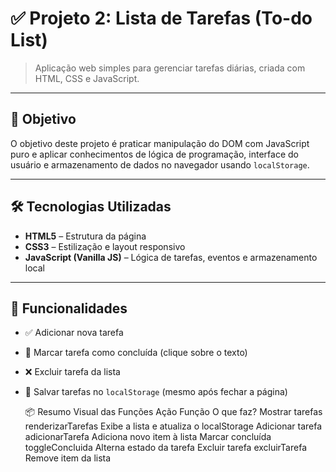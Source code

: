# ✅ Projeto 2: Lista de Tarefas (To-do List)

> Aplicação web simples para gerenciar tarefas diárias, criada com HTML, CSS e JavaScript.

---

## 🎯 Objetivo

O objetivo deste projeto é praticar manipulação do DOM com JavaScript puro e aplicar conhecimentos de lógica de programação, interface do usuário e armazenamento de dados no navegador usando `localStorage`.

---

## 🛠 Tecnologias Utilizadas

- **HTML5** – Estrutura da página
- **CSS3** – Estilização e layout responsivo
- **JavaScript (Vanilla JS)** – Lógica de tarefas, eventos e armazenamento local

---

## 🧠 Funcionalidades

- ✅ Adicionar nova tarefa
- 📝 Marcar tarefa como concluída (clique sobre o texto)
- ❌ Excluir tarefa da lista
- 💾 Salvar tarefas no `localStorage` (mesmo após fechar a página)

  📦 Resumo Visual das Funções
Ação	Função	O que faz?
Mostrar tarefas	renderizarTarefas	Exibe a lista e atualiza o localStorage
Adicionar tarefa	adicionarTarefa	Adiciona novo item à lista
Marcar concluída	toggleConcluida	Alterna estado da tarefa
Excluir tarefa	excluirTarefa	Remove item da lista
